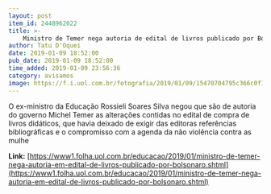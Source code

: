 ```yaml
---
layout: post
item_id: 2448962022
title: >-
    Ministro de Temer nega autoria de edital de livros publicado por Bolsonaro
author: Tatu D'Oquei
date: 2019-01-09 18:52:00
pub_date: 2019-01-09 18:52:00
time_added: 2019-01-09 23:56:36
category: avisamos
image: https://f.i.uol.com.br/fotografia/2019/01/09/15470704795c366c0f1bb0b_1547070479_3x2_rt.jpg
---
```


O ex-ministro da Educação Rossieli Soares Silva negou que são de autoria do governo Michel Temer as alterações contidas no edital de compra de livros didáticos, que havia deixado de exigir das editoras referências bibliográficas e o compromisso com a agenda da não violência contra as mulhe

**Link:** [https://www1.folha.uol.com.br/educacao/2019/01/ministro-de-temer-nega-autoria-em-edital-de-livros-publicado-por-bolsonaro.shtml](https://www1.folha.uol.com.br/educacao/2019/01/ministro-de-temer-nega-autoria-em-edital-de-livros-publicado-por-bolsonaro.shtml)

